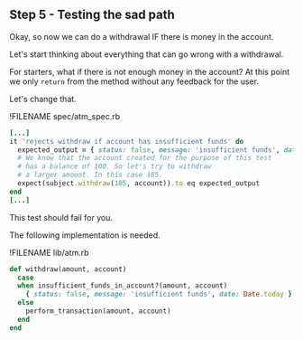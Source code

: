 ## Step 5 - Testing the sad path

Okay, so now we can do a withdrawal IF there is money in the account.  

Let's start thinking about everything that can go wrong with a withdrawal. 

For starters, what if there is not enough money in the account? At this point we only `return` from the method without any feedback for the user.

Let's change that.


!FILENAME spec/atm_spec.rb
```ruby
[...]
it 'rejects withdraw if account has insufficient funds' do
  expected_output = { status: false, message: 'insufficient funds', date: Date.today }
  # We know that the account created for the purpose of this test
  # has a balance of 100. So let's try to withdraw
  # a larger amount. In this case 105.
  expect(subject.withdraw(105, account)).to eq expected_output
end
[...]
```

This test should fail for you. 

The following implementation is needed.

!FILENAME lib/atm.rb
```ruby
def withdraw(amount, account)
  case
  when insufficient_funds_in_account?(amount, account)
    { status: false, message: 'insufficient funds', date: Date.today }
  else
    perform_transaction(amount, account)
  end
end
```





